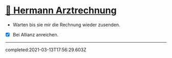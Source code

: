 # [:paperclip: Hermann Arztrechnung](#DONE:4.6566128730773926e-9)
- Warten bis sie mir die Rechnung wieder zusenden.
- [x] Bei Allianz anreichen.
---
<!-- +waiting +p1 -->  completed:2021-03-13T17:56:29.603Z